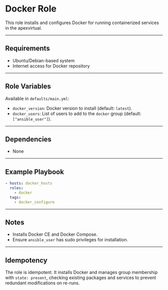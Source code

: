 # Docker Role

This role installs and configures Docker for running containerized services in the apexvirtual.

---

## Requirements
* Ubuntu/Debian-based system
* Internet access for Docker repository

---

## Role Variables
Available in `defaults/main.yml`:
- `docker_version`: Docker version to install (default: `latest`).
- `docker_users`: List of users to add to the `docker` group (default: `["ansible_user"]`).

---

## Dependencies
- None

---

## Example Playbook
```yaml
- hosts: docker_hosts
  roles:
    - docker
  tags:
    - docker_configure
```

---

## Notes
- Installs Docker CE and Docker Compose.
- Ensure `ansible_user` has sudo privileges for installation.

---

## Idempotency
The role is idempotent. It installs Docker and manages group membership with `state: present`, checking existing packages and services to prevent redundant modifications on re-runs.